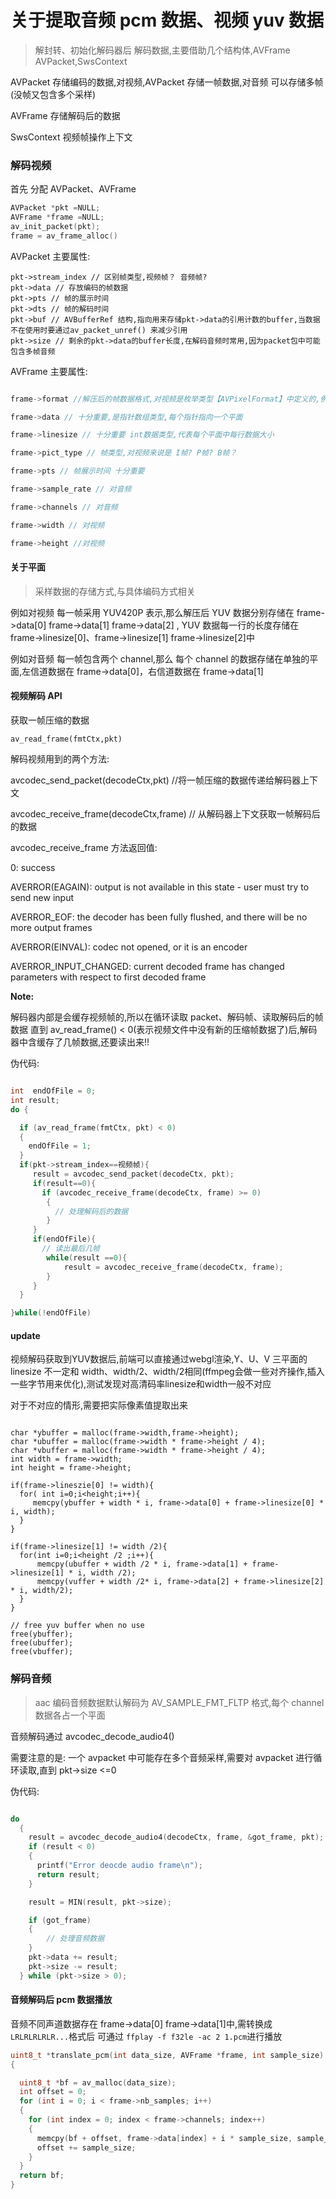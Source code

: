 # 关于提取音频 pcm 数据、视频 yuv 数据

> 解封转、初始化解码器后 解码数据,主要借助几个结构体,AVFrame AVPacket,SwsContext

AVPacket 存储编码的数据,对视频,AVPacket 存储一帧数据,对音频 可以存储多帧(没帧又包含多个采样)

AVFrame 存储解码后的数据

SwsContext 视频帧操作上下文

### 解码视频

首先 分配 AVPacket、AVFrame

```c
AVPacket *pkt =NULL;
AVFrame *frame =NULL;
av_init_packet(pkt);
frame = av_frame_alloc()
```

AVPacket 主要属性:

```
pkt->stream_index // 区别帧类型,视频帧？ 音频帧?
pkt->data // 存放编码的帧数据
pkt->pts // 帧的展示时间
pkt->dts // 帧的解码时间
pkt->buf // AVBufferRef 结构,指向用来存储pkt->data的引用计数的buffer,当数据不在使用时要通过av_packet_unref() 来减少引用
pkt->size // 剩余的pkt->data的buffer长度,在解码音频时常用,因为packet包中可能包含多帧音频

```

AVFrame 主要属性:

```c

frame->format //解压后的帧数据格式,对视频是枚举类型【AVPixelFormat】中定义的,例如 AV_PIX_FMT_YUV420P, 对音频是枚举类型【AVSampleFormat】中定义的,例如AV_SAMPLE_FMT_FLTP (每个采样采用32位float存储,且不同channel存储在不同平面)

frame->data // 十分重要,是指针数组类型,每个指针指向一个平面

frame->linesize // 十分重要 int数据类型,代表每个平面中每行数据大小

frame->pict_type // 帧类型,对视频来说是 I帧? P帧? B帧？

frame->pts // 帧展示时间 十分重要

frame->sample_rate // 对音频

frame->channels // 对音频

frame->width // 对视频

frame->height //对视频

```

#### 关于平面

> 采样数据的存储方式,与具体编码方式相关

例如对视频 每一帧采用 YUV420P 表示,那么解压后 YUV 数据分别存储在 frame->data[0] frame->data[1] frame->data[2] , YUV 数据每一行的长度存储在 frame->linesize[0]、frame->linesize[1] frame->linesize[2]中

例如对音频 每一帧包含两个 channel,那么 每个 channel 的数据存储在单独的平面,左信道数据在 frame->data[0]，右信道数据在 frame->data[1]

#### 视频解码 API

获取一帧压缩的数据

```
av_read_frame(fmtCtx,pkt)
```

解码视频用到的两个方法:

avcodec_send_packet(decodeCtx,pkt) //将一帧压缩的数据传递给解码器上下文

avcodec_receive_frame(decodeCtx,frame) // 从解码器上下文获取一帧解码后的数据

avcodec_receive_frame 方法返回值:

0: success

AVERROR(EAGAIN): output is not available in this state - user must try to send new input

AVERROR_EOF: the decoder has been fully flushed, and there will be no more output frames

AVERROR(EINVAL): codec not opened, or it is an encoder

AVERROR_INPUT_CHANGED: current decoded frame has changed parameters with respect to first decoded frame

**Note:**

解码器内部是会缓存视频帧的,所以在循环读取 packet、解码帧、读取解码后的帧数据 直到 av_read_frame() < 0(表示视频文件中没有新的压缩帧数据了)后,解码器中含缓存了几帧数据,还要读出来!!

伪代码:

```c

int  endOfFile = 0;
int result;
do {

  if (av_read_frame(fmtCtx, pkt) < 0)
  {
    endOfFile = 1;
  }
  if(pkt->stream_index==视频帧){
     result = avcodec_send_packet(decodeCtx, pkt);
     if(result==0){
       if (avcodec_receive_frame(decodeCtx, frame) >= 0)
        {
          // 处理解码后的数据
        }
     }
     if(endOfFile){
       // 读出最后几帧
        while(result ==0){
            result = avcodec_receive_frame(decodeCtx, frame);
        }
     }
  }

}while(!endOfFile)

```

#### update

视频解码获取到YUV数据后,前端可以直接通过webgl渲染,Y、U、V 三平面的linesize 不一定和 width、width/2、width/2相同(ffmpeg会做一些对齐操作,插入一些字节用来优化),测试发现对高清码率linesize和width一般不对应

对于不对应的情形,需要把实际像素值提取出来
``` 

char *ybuffer = malloc(frame->width,frame->height);
char *ubuffer = malloc(frame->width * frame->height / 4);
char *vbuffer = malloc(frame->width * frame->height / 4);
int width = frame->width;
int height = frame->height;

if(frame->lineszie[0] != width){
  for( int i=0;i<height;i++){
     memcpy(ybuffer + width * i, frame->data[0] + frame->linesize[0] * i, width);
  }
}

if(frame->linesize[1] != width /2){
  for(int i=0;i<height /2 ;i++){
      memcpy(ubuffer + width /2 * i, frame->data[1] + frame->linesize[1] * i, width /2);
      memcpy(vuffer + width /2* i, frame->data[2] + frame->linesize[2] * i, width/2);
  }
}

// free yuv buffer when no use
free(ybuffer);
free(ubuffer);
free(vbuffer);

```


### 解码音频

> aac 编码音频数据默认解码为 AV_SAMPLE_FMT_FLTP 格式,每个 channel 数据各占一个平面

音频解码通过 avcodec_decode_audio4()

需要注意的是: 一个 avpacket 中可能存在多个音频采样,需要对 avpacket 进行循环读取,直到 pkt->size <=0

伪代码:

```c

do
  {
    result = avcodec_decode_audio4(decodeCtx, frame, &got_frame, pkt);
    if (result < 0)
    {
      printf("Error deocde audio frame\n");
      return result;
    }

    result = MIN(result, pkt->size);

    if (got_frame)
    {
        // 处理音频数据
    }
    pkt->data += result;
    pkt->size -= result;
  } while (pkt->size > 0);

```

#### 音频解码后 pcm 数据播放

音频不同声道数据存在 frame->data[0] frame->data[1]中,需转换成`LRLRLRLRLR...`格式后 可通过 `ffplay -f f32le -ac 2 1.pcm`进行播放

```c
uint8_t *translate_pcm(int data_size, AVFrame *frame, int sample_size)
{

  uint8_t *bf = av_malloc(data_size);
  int offset = 0;
  for (int i = 0; i < frame->nb_samples; i++)
  {
    for (int index = 0; index < frame->channels; index++)
    {
      memcpy(bf + offset, frame->data[index] + i * sample_size, sample_size);
      offset += sample_size;
    }
  }
  return bf;
}
```






